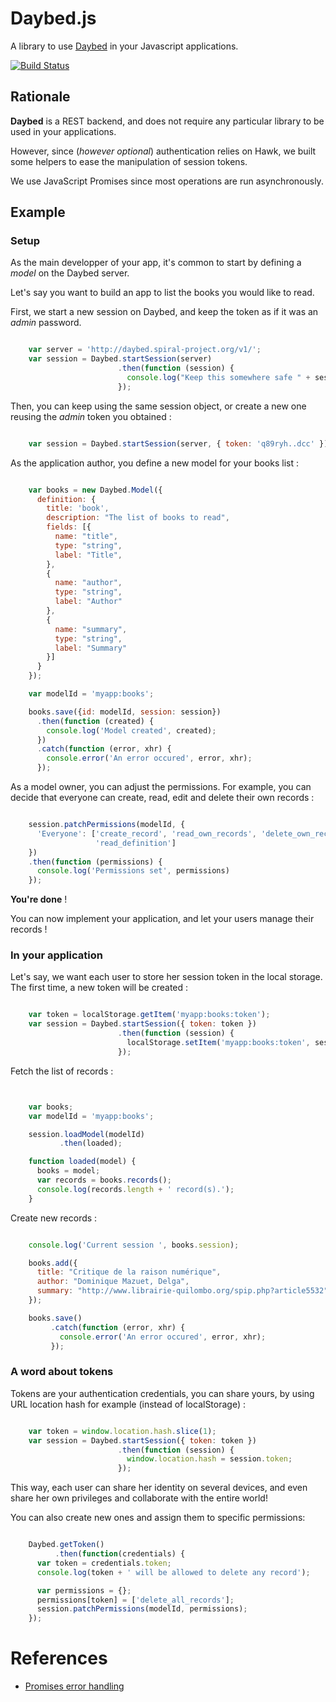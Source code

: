 # Daybed.js

A library to use [Daybed](http://daybed.readthedocs.org) in your Javascript
applications.

[![Build Status](https://travis-ci.org/spiral-project/daybed.js.png?branch=master)](https://travis-ci.org/spiral-project/daybed.js)


## Rationale

**Daybed** is a REST backend, and does not require any particular library
to be used in your applications.

However, since (*however optional*) authentication relies on Hawk, we built some
helpers to ease the manipulation of session tokens.

We use JavaScript Promises since most operations are run asynchronously.

## Example


### Setup

As the main developper of your app, it's common to start by defining a *model*
on the Daybed server.

Let's say you want to build an app to list the books you would like to read.

First, we start a new session on Daybed, and keep the token as if it was an *admin* password.

```javascript

    var server = 'http://daybed.spiral-project.org/v1/';
    var session = Daybed.startSession(server)
                        .then(function (session) {
                          console.log("Keep this somewhere safe " + session.token);
                        });

```

Then, you can keep using the same session object, or create a new one reusing
the *admin* token you obtained :

```javascript

    var session = Daybed.startSession(server, { token: 'q89ryh..dcc' });

```

As the application author, you define a new model for your books list :

```javascript

    var books = new Daybed.Model({
      definition: {
        title: 'book',
        description: "The list of books to read",
        fields: [{
          name: "title",
          type: "string",
          label: "Title",
        },
        {
          name: "author",
          type: "string",
          label: "Author"
        },
        {
          name: "summary",
          type: "string",
          label: "Summary"
        }]
      }
    });

    var modelId = 'myapp:books';

    books.save({id: modelId, session: session})
      .then(function (created) {
        console.log('Model created', created);
      })
      .catch(function (error, xhr) {
        console.error('An error occured', error, xhr);
      });

```

As a model owner, you can adjust the permissions. For example, you can decide
that everyone can create, read, edit and delete their own records :

```javascript

    session.patchPermissions(modelId, {
      'Everyone': ['create_record', 'read_own_records', 'delete_own_records',
                   'read_definition']
    })
    .then(function (permissions) {
      console.log('Permissions set', permissions)
    });

```

**You're done** !

You can now implement your application, and let your users manage their records !


### In your application

Let's say, we want each user to store her session token in the local storage.
The first time, a new token will be created :

```javascript

    var token = localStorage.getItem('myapp:books:token');
    var session = Daybed.startSession({ token: token })
                        .then(function (session) {
                          localStorage.setItem('myapp:books:token', session.token);
                        });

```

Fetch the list of records :

```javascript


    var books;
    var modelId = 'myapp:books';

    session.loadModel(modelId)
           .then(loaded);

    function loaded(model) {
      books = model;
      var records = books.records();
      console.log(records.length + ' record(s).');
    }

```

Create new records :

```javascript

    console.log('Current session ', books.session);

    books.add({
      title: "Critique de la raison numérique",
      author: "Dominique Mazuet, Delga",
      summary: "http://www.librairie-quilombo.org/spip.php?article5532"
    });

    books.save()
         .catch(function (error, xhr) {
           console.error('An error occured', error, xhr);
         });

```


### A word about tokens

Tokens are your authentication credentials, you can share yours, by using
URL location hash for example (instead of localStorage) :

```javascript

    var token = window.location.hash.slice(1);
    var session = Daybed.startSession({ token: token })
                        .then(function (session) {
                          window.location.hash = session.token;
                        });

```

This way, each user can share her identity on several devices, and even share
her 
own privileges and collaborate with the entire world!


You can also create new ones and assign them to specific permissions:


```javascript

    Daybed.getToken()
          .then(function(credentials) {
      var token = credentials.token;
      console.log(token + ' will be allowed to delete any record');

      var permissions = {};
      permissions[token] = ['delete_all_records'];
      session.patchPermissions(modelId, permissions);
    });

```


# References

* [Promises error handling](http://www.html5rocks.com/en/tutorials/es6/promises/#toc-error-handling)
